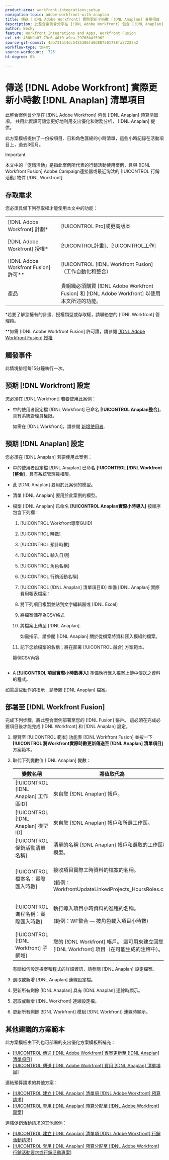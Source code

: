```yaml
---
product-area: workfront-integrations;setup
navigation-topic: adobe-workfront-with-anaplan
title: 傳送 [!DNL Adobe Workfront] 實際更新小時數 [!DNL Anaplan] 清單項目
description: 此整合案例會分享在 [!DNL Adobe Workfront] 包含 [!DNL Anaplan] 預算清單項。 共用此資訊可讓您更好地利用支出優化和財務分析， [!DNL Anaplan] 提供。
author: Becky
feature: Workfront Integrations and Apps, Workfront Fusion
exl-id: 450b9a87-79c6-4d10-a9ea-29766b4f5962
source-git-commit: 4ab731b14dc5435386fd0d887501788fa37223a2
workflow-type: tm+mt
source-wordcount: '725'
ht-degree: 0%

---
```


# 傳送 [!DNL Adobe Workfront] 實際更新小時數 [!DNL Anaplan] 清單項目

此整合案例會分享在 [!DNL Adobe Workfront] 包含 [!DNL Anaplan] 預算清單項。 共用此資訊可讓您更好地利用支出優化和財務分析， [!DNL Anaplan] 提供。

此方案模板提供了一份按項目、日和角色匯總的小時清單，這些小時記錄在活動項目上，過去3個月。

>[!IMPORTANT]
>
>本文中的「促銷活動」是指此案例所代表的行銷活動使用案例，且與 [!DNL Workfront Fusion] Adobe Campaign連接器或最近淘汰的 [!UICONTROL 行銷活動] 物件 [!DNL Workfront].

## 存取需求

您必須具備下列存取權才能使用本文中的功能：

<table style="table-layout:auto"> 
 <col> 
 <col> 
 <tbody> 
  <tr> 
   <td role="rowheader">[!DNL Adobe Workfront] 計劃*</td> 
   <td> <p>[!UICONTROL Pro]或更高版本</p> </td> 
  </tr> 
  <tr data-mc-conditions=""> 
   <td role="rowheader">[!DNL Adobe Workfront] 授權*</td> 
   <td> <p>[!UICONTROL計畫]、[!UICONTROL工作]</p> </td> 
  </tr> 
  <tr> 
   <td role="rowheader">[!DNL Adobe Workfront Fusion] 許可**</td> 
   <td> <p>[!UICONTROL [!DNL Workfront Fusion] （工作自動化和整合） </p> </td> 
  </tr> 
  <tr> 
   <td role="rowheader">產品</td> 
   <td>貴組織必須購買 [!DNL Adobe Workfront Fusion] 和 [!DNL Adobe Workfront] 以使用本文所述的功能。</td> 
  </tr> 
 </tbody> 
</table>

&#42;若要了解您擁有的計畫、授權類型或存取權，請聯絡您的 [!DNL Workfront] 管理員。

&#42;&#42;如需 [!DNL Adobe Workfront Fusion] 許可證，請參閱 [[!DNL Adobe Workfront Fusion] 授權](../../workfront-fusion/get-started/license-automation-vs-integration.md)

## 觸發事件

此情境排程每15分鐘執行一次。

## 預期 [!DNL Workfront] 設定

您必須在 [!DNL Workfront] 若要使用此案例：

* 中的使用者設定檔 [!DNL Workfront] 已命名 **[!UICONTROL Anaplan整合]**，具有系統管理員權限。

   如需在 [!DNL Workfront]，請參閱 [新增使用者](../../administration-and-setup/add-users/create-and-manage-users/add-users.md).

## 預期 [!DNL Anaplan] 設定

您必須在 [!DNL Anaplan] 若要使用此案例：

* 中的使用者設定檔 [!DNL Anaplan] 已命名 **[!UICONTROL [!DNL Workfront ]整合]**，具有系統管理員權限。
* 此 [!DNL Anaplan] 要用於此案例的模型。
* 清單 [!DNL Anaplan] 要用於此案例的模型。
* 檔案 [!DNL Anaplan] 已命名 **[!UICONTROL Anaplan實際小時導入]** 按順序包含下列欄：

   1. [!UICONTROL Workfront專案GUID]

   2. [!UICONTROL 時數]

   3. [!UICONTROL 預計時數]

   4. [!UICONTROL 輸入日期]

   5. [!UICONTROL 角色名稱]

   6. [!UICONTROL 行銷活動名稱]

   7. [!UICONTROL [!DNL Anaplan] 清單項目ID]
   準備 [!DNL Anaplan] 實際費用報表檔案：

   1. 將下列項目複製並貼到文字編輯器或 [!DNL Excel]
   1. 將檔案儲存為CSV格式
   1. 將檔案上傳至 [!DNL Anaplan].

      如需指示，請參閱 [!DNL Anaplan] 關於從檔案將資料匯入模組的檔案。

   1. 記下您給檔案的名稱；將在部署 [!UICONTROL 融合] 方案範本。

   範例CSV內容

   <!-- [Copy](javascript:void(0);) -->
   <pre></pre>

* A **[!UICONTROL 項目實際小時數導入]** 準備執行匯入檔案上傳中傳送之資料的程式。

如需這些動作的指示，請參閱 [!DNL Anaplan] 檔案。

## 部署至 [!DNL Workfront Fusion]

完成下列步驟，將此整合案例部署至您的 [!DNL Fusion] 帳戶。 這必須在完成必要項目後才能完成 [!DNL Workfront] 和 [!DNL Anaplan] 設定。

1. 導覽至 [!UICONTROL 範本] 功能表 [!DNL Workfront Fusion] 並按一下 **[!UICONTROL 將Workfront實際時數更新傳送至 [!DNL Anaplan] 清單項目]** 方案範本。
1. 取代下列變數值 [!DNL Anaplan] 變數：

   <table style="table-layout:auto"> 
    <col> 
    </col> 
    <col> 
    </col> 
    <thead> 
     <tr> 
      <th>變數名稱</th> 
      <th>將值取代為</th> 
     </tr> 
    </thead> 
    <tbody> 
     <tr> 
      <td role="rowheader">[!UICONTROL [!DNL Anaplan] 工作區ID]</td> 
      <td>來自您 [!DNL Anaplan] 帳戶。</td> 
     </tr> 
     <tr> 
      <td role="rowheader">[!UICONTROL [!DNL Anaplan] 模型ID] </td> 
      <td>來自您 [!DNL Anaplan] 帳戶和所選工作區。</td> 
     </tr> 
     <tr> 
      <td role="rowheader">[!UICONTROL促銷活動清單名稱]</td> 
      <td>清單的名稱 [!DNL Anaplan] 帳戶和選取的工作區與模型。</td> 
     </tr> 
     <tr> 
      <td role="rowheader">[!UICONTROL檔案名：實際匯入時數]</td> 
      <td> <p>接收項目實際工時資料的檔案的名稱。</p> <p> (範例：WorkfrontUpdateLinkedProjects_HoursRoles.csv) </p> </td> 
     </tr> 
     <tr> 
      <td role="rowheader">[!UICONTROL進程名稱：實際匯入時數]</td> 
      <td> <p>執行導入項目小時資料的進程的名稱。</p> <p>(範例：WF整合 — 按角色載入項目小時數)</p> </td> 
     </tr> 
     <tr> 
      <td role="rowheader">[!UICONTROL [!DNL Workfront] 子網域]</td> 
      <td>您的 [!DNL Workfront] 帳戶。 這可用來建立回您 [!DNL Workfront] 項目（在可能生成的注釋中）。</td> 
     </tr> 
    </tbody> 
   </table>

   有關如何設定檔案和程式的詳細資訊，請參閱 [!DNL Anaplan] 設定檔案。

1. 選取或新增 [!DNL Anaplan] 連線設定檔。
1. 更新所有剩餘 [!DNL Anaplan] 具有 [!DNL Anaplan] 連線時顯示。
1. 選取或新增 [!DNL Workfront] 連線設定檔。
1. 更新所有剩餘 [!DNL Workfront] 模組 [!DNL Workfront] 連線時顯示。

## 其他建議的方案範本

此方案模板由下列也可部署的支出優化方案模板所補充：

* [[!UICONTROL 傳送 [!DNL Adobe Workfront] 專案更新至 [!DNL Anaplan] 清單項目]](../../workfront-integrations-and-apps/adobe-workfront-with-anaplan/send-workfront-project-updates-to-anaplan-list-item.md)
* [[!UICONTROL 傳送 [!DNL Adobe Workfront] 費用 [!DNL Anaplan] 清單項目]](../../workfront-integrations-and-apps/adobe-workfront-with-anaplan/send-workfront-project-expenses-to-anaplan-list-item.md)

連結預算請求的其他方案：

* [[!UICONTROL 建立 [!DNL Anaplan] 清單項 [!DNL Adobe Workfront] 預算請求]](../../workfront-integrations-and-apps/adobe-workfront-with-anaplan/create-an-anaplan-list-item-from-a-workfront-budget-request.md)
* [[!UICONTROL 套用 [!DNL Anaplan] 預算分配至 [!DNL Adobe Workfront] 專案]](../../workfront-integrations-and-apps/adobe-workfront-with-anaplan/apply-anaplan-budget-allocation-to-workfront-projects.md)

連結促銷活動請求的其他案例：

* [[!UICONTROL 建立 [!DNL Anaplan] 清單項 [!DNL Adobe Workfront] 行銷活動請求]](../../workfront-integrations-and-apps/adobe-workfront-with-anaplan/create-an-anaplan-list-item-from-a-workfront-campaign-request.md)
* [[!UICONTROL 套用 [!DNL Anaplan] 預算分配至 [!DNL Adobe Workfront] 行銷活動要求或行銷活動專案]](../../workfront-integrations-and-apps/adobe-workfront-with-anaplan/apply-anaplan-budget-allocation-to-workfront-campaign-requests-and-projects.md)
